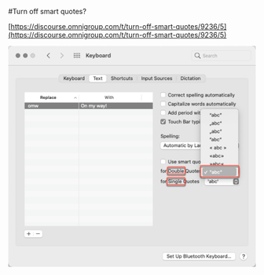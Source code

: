 #Turn off smart quotes?

[https://discourse.omnigroup.com/t/turn-off-smart-quotes/9236/5](https://discourse.omnigroup.com/t/turn-off-smart-quotes/9236/5)

<img src="./turn-off-smart-quotes.png" />